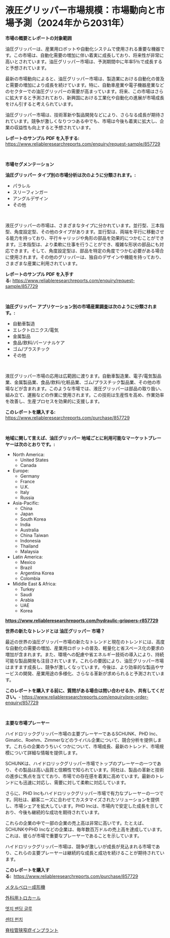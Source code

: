 <p><h1>液圧グリッパー市場規模：市場動向と市場予測（2024年から2031年）</h1></p><p><strong>市場の概要とレポートの対象範囲</strong></p>
<p><p>油圧グリッパーは、産業用ロボットや自動化システムで使用される重要な機器です。この市場は、自動化需要の増加に伴い着実に成長しており、将来性が非常に高いとされています。油圧グリッパー市場は、予測期間中に年率5％で成長すると予想されています。</p><p>最新の市場動向によると、油圧グリッパー市場は、製造業における自動化の普及と需要の増加により成長を続けています。特に、自動車産業や電子機器産業などのセクターでの油圧グリッパーの需要が高まっています。将来、この市場はさらに拡大すると予測されており、新興国における工業化や自動化の進展が市場成長をけん引すると考えられています。</p><p>油圧グリッパー市場は、技術革新や製品開発などにより、さらなる成長が期待されています。競争が激しくなりつつある中でも、市場は今後も着実に拡大し、企業の収益性も向上すると予想されています。</p></p>
<p><strong>レポートのサンプル PDF を入手する:</strong> <a href="https://www.reliableresearchreports.com/enquiry/request-sample/857729">https://www.reliableresearchreports.com/enquiry/request-sample/857729</a></p>
<p>&nbsp;</p>
<p><strong>市場セグメンテーション</strong></p>
<p><strong>油圧グリッパー タイプ別の市場分析は次のように分類されます。:</strong></p>
<p><ul><li>パラレル</li><li>スリーフィンガー</li><li>アングルデザイン</li><li>その他</li></ul></p>
<p>&nbsp;</p>
<p><p>液圧グリッパーの市場は、さまざまなタイプに分かれています。並行型、三本指型、角度設定型、その他のタイプがあります。並行型は、両端を平行に移動させる能力を持っており、平行キャリッジや角形の部品を効果的につかむことができます。三本指型は、より柔軟に仕事を行うことができ、複雑な形状の部品にも対応できます。そして、角度設定型は、部品を特定の角度でつかむ必要がある場合に使用されます。その他のグリッパーは、独自のデザインや機能を持っており、さまざまな産業に利用されています。</p></p>
<p><strong>レポートのサンプル PDF を入手する:</strong>&nbsp;<a href="https://www.reliableresearchreports.com/enquiry/request-sample/857729">https://www.reliableresearchreports.com/enquiry/request-sample/857729</a></p>
<p>&nbsp;</p>
<p><strong> 油圧グリッパー アプリケーション別の市場産業調査は次のように分類されます。:</strong></p>
<p><ul><li>自動車製造</li><li>エレクトロニクス/電気</li><li>金属製品</li><li>食品/飲料/パーソナルケア</li><li>ゴム/プラスチック</li><li>その他</li></ul></p>
<p>&nbsp;</p>
<p><p>液圧グリッパー市場の応用は広範囲に渡ります。自動車製造業、電子/電気製品業、金属製品業、食品/飲料/化粧品業、ゴム/プラスチック製品業、その他の市場などが含まれます。このような市場では、液圧グリッパーは部品の取り扱い、組み立て、運搬などの作業に使用されます。この技術は生産性を高め、作業効率を改善し、生産プロセスを効果的に支援します。</p></p>
<p><strong>このレポートを購入する:</strong>&nbsp; <a href="https://www.reliableresearchreports.com/purchase/857729">https://www.reliableresearchreports.com/purchase/857729</a></p>
<p>&nbsp;</p>
<p><strong>地域に関して言えば、油圧グリッパー 地域ごとに利用可能なマーケットプレーヤーは次のとおりです。:</strong></p>
<p><ul>
    <li>
        North America:
        <ul>
            <li>United States</li>
            <li>Canada</li>
        </ul>
    </li>
    <li>
        Europe:
        <ul>
            <li>Germany</li>
            <li>France</li>
            <li>U.K.</li>
            <li>Italy</li>
            <li>Russia</li>
        </ul>
    </li>
    <li>
        Asia-Pacific:
        <ul>
            <li>China</li>
            <li>Japan</li>
            <li>South Korea</li>
            <li>India</li>
            <li>Australia</li>
            <li>China Taiwan</li>
            <li>Indonesia</li>
            <li>Thailand</li>
            <li>Malaysia</li>
        </ul>
    </li>
    <li>
        Latin America:
        <ul>
            <li>Mexico</li>
            <li>Brazil</li>
            <li>Argentina Korea</li>
            <li>Colombia</li>
        </ul>
    </li>
    <li>
        Middle East & Africa:
        <ul>
            <li>Turkey</li>
            <li>Saudi</li>
            <li>Arabia</li>
            <li>UAE</li>
            <li>Korea</li>
        </ul>
    </li>
    </ul></p>
<p><strong><a href="https://www.reliableresearchreports.com/hydraulic-grippers-r857729">https://www.reliableresearchreports.com/hydraulic-grippers-r857729</a></strong>&nbsp;</p>
<p><strong>世界の新たなトレンドとは 油圧グリッパー 市場？</strong></p>
<p><p>最近の世界の油圧グリッパー市場の新たなトレンドと現在のトレンドには、高度な自動化の需要の増加、産業用ロボットの普及、軽量化と省スペース化の要求の増加が含まれます。また、環境への配慮や省エネルギー技術の導入により、持続可能な製品開発も注目されています。これらの要因により、油圧グリッパー市場はますます成長し、競争が激しくなっています。今後は、より効率的な製品やサービスの開発、産業用途の多様化、さらなる革新が求められると予測されています。</p></p>
<p><strong>このレポートを購入する前に、質問がある場合は問い合わせるか、共有してください。</strong>- <a href="https://www.reliableresearchreports.com/enquiry/pre-order-enquiry/857729">https://www.reliableresearchreports.com/enquiry/pre-order-enquiry/857729</a></p>
<p>&nbsp;</p>
<p><strong>主要な市場プレーヤー</strong></p>
<p><p>ハイドロリックグリッパー市場の主要プレーヤーであるSCHUNK、PHD Inc、Gimatic、Roehm、Zimmerなどのライバル企業について、競合分析を提供します。これらの企業のうちいくつかについて、市場成長、最新のトレンド、市場規模について詳細な情報を提供します。</p><p>SCHUNKは、ハイドロリックグリッパー市場でトップのプレーヤーの一つであり、その製品は高い品質と信頼性で知られています。同社は、製品の革新と技術の進歩に焦点を当てており、市場での存在感を着実に高めています。最新のトレンドにも迅速に対応し、需要に対して柔軟に対応しています。</p><p>さらに、PHD Incもハイドロリックグリッパー市場で有力なプレーヤーの一つです。同社は、顧客ニーズに合わせてカスタマイズされたソリューションを提供し、市場シェアを拡大しています。PHD Incは、市場内で安定した成長を示しており、今後も継続的な成功を期待されています。</p><p>これらの企業の中で一部の企業の売上高は非常に高いです。たとえば、SCHUNKやPHD Incなどの企業は、毎年数百万ドルの売上高を達成しています。これは、彼らが市場で重要なプレーヤーであることを示しています。</p><p>ハイドロリックグリッパー市場は、競争が激しいが成長が見込まれる市場であり、これらの主要プレーヤーは継続的な成長と成功を続けることが期待されています。</p></p>
<p><strong>このレポートを購入する:</strong>&nbsp;&nbsp;<a href="https://www.reliableresearchreports.com/purchase/857729">https://www.reliableresearchreports.com/purchase/857729</a></p>
<p><p><a href="https://github.com/SantosDicki04/Market-Research-Report-List-1/blob/main/103540521613.md">メタルベロー成形機</a></p><p><a href="https://medium.com/@kaitlensen45645/%E6%89%8B%E8%A1%93%E7%94%A8%E3%83%88%E3%83%AD%E3%82%AB%E3%83%BC%E3%83%AB%E5%B8%82%E5%A0%B4%E3%81%AE%E5%88%86%E6%9E%90-%E3%82%B0%E3%83%AD%E3%83%BC%E3%83%90%E3%83%AB%E7%94%A3%E6%A5%AD%E3%82%92%E5%B1%95%E6%9C%9B%E3%81%97-%E4%BA%88%E6%B8%AC%E3%81%99%E3%82%8B-2024%E5%B9%B4%E3%81%8B%E3%82%892031%E5%B9%B4%E3%81%BE%E3%81%A7-9b9d1289d21a">外科用トロカール</a></p><p><a href="https://medium.com/@ralphyjames/%EC%97%90%EC%A7%80-%EB%B0%B4%EB%94%A9-%EC%A0%91%EC%B0%A9%EC%A0%9C-%EC%8B%9C%EC%9E%A5-%EA%B7%9C%EB%AA%A8%EB%8A%94-%EA%B8%80%EB%A1%9C%EB%B2%8C-%EC%82%B0%EC%97%85%EC%97%90%EC%84%9C-%EC%B5%9C%EC%A0%81%EC%9D%98-%EB%A7%88%EC%BC%80%ED%8C%85-%EC%B1%84%EB%84%90%EC%9D%84-%EB%82%98%ED%83%80%EB%82%B8%EB%8B%A4-a8f4057f2860">엣지 밴딩 글루</a></p><p><a href="https://medium.com/@raymondietrich7892023/%EC%84%BC%ED%84%B0-%ED%8C%90%EC%B9%98-%EC%8B%9C%EC%9E%A5-%EA%B7%9C%EB%AA%A8-cagr-%ED%8A%B8%EB%A0%8C%EB%93%9C-2024-2030-827c4d45a600">센터 펀치</a></p><p><a href="https://medium.com/@evekerluke2023/%E8%84%8A%E6%9F%B1%E7%AE%A1%E7%8B%AD%E7%AA%84%E7%97%87%E3%82%A4%E3%83%B3%E3%83%97%E3%83%A9%E3%83%B3%E3%83%88%E5%B8%82%E5%A0%B4-%E3%82%BF%E3%82%A4%E3%83%97-%E3%82%A2%E3%83%97%E3%83%AA%E3%82%B1%E3%83%BC%E3%82%B7%E3%83%A7%E3%83%B3-%E3%81%8A%E3%82%88%E3%81%B3%E5%9C%B0%E7%90%86%E3%81%AB%E3%82%88%E3%82%8B%E5%8C%85%E6%8B%AC%E7%9A%84%E3%81%AA%E8%A9%95%E4%BE%A1-bd6345567fd7">脊柱管狭窄症インプラント</a></p></p>